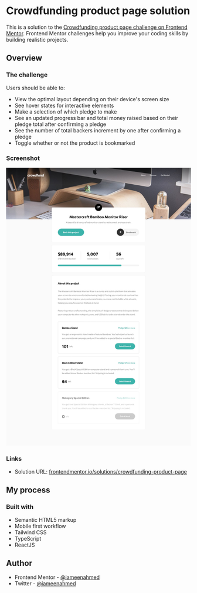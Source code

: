 # Crowdfunding product page solution

This is a solution to the [Crowdfunding product page challenge on Frontend Mentor](https://www.frontendmentor.io/challenges/crowdfunding-product-page-7uvcZe7ZR). Frontend Mentor challenges help you improve your coding skills by building realistic projects.

## Overview

### The challenge

Users should be able to:

- View the optimal layout depending on their device's screen size
- See hover states for interactive elements
- Make a selection of which pledge to make
- See an updated progress bar and total money raised based on their pledge total after confirming a pledge
- See the number of total backers increment by one after confirming a pledge
- Toggle whether or not the product is bookmarked

### Screenshot

![Desktop Design](design/desktop-design.jpg)

### Links

- Solution URL: [frontendmentor.io/solutions/crowdfunding-product-page](https://www.frontendmentor.io/solutions/crowdfunding-product-page)

## My process

### Built with

- Semantic HTML5 markup
- Mobile first workflow
- Tailwind CSS
- TypeScript
- ReactJS

## Author

- Frontend Mentor - [@iameenahmed](https://www.frontendmentor.io/profile/iameenahmed)
- Twitter - [@iameenahmed](https://www.twitter.com/iameenahmed)
